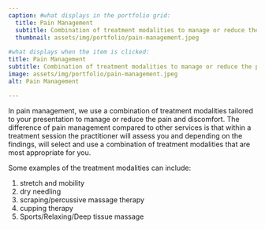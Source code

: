 ```yaml
---
caption: #what displays in the portfolio grid:
  title: Pain Management
  subtitle: Combination of treatment modalities to manage or reduce the pain and discomfort.
  thumbnail: assets/img/portfolio/pain-management.jpeg
  
#what displays when the item is clicked:
title: Pain Management
subtitle: Combination of treatment modalities to manage or reduce the pain and discomfort.
image: assets/img/portfolio/pain-management.jpeg
alt: Pain Management

---
```

In pain management, we use a combination of treatment modalities tailored to your presentation to manage or reduce the pain and discomfort. The difference of pain management compared to other services is that within a treatment session the practitioner will assess you and depending on the findings, will select and use a combination of treatment modalities that are most appropriate for you.

Some examples of the treatment modalities can include:
1. stretch and mobility
2. dry needling
3. scraping/percussive massage therapy
4. cupping therapy
5. Sports/Relaxing/Deep tissue massage

